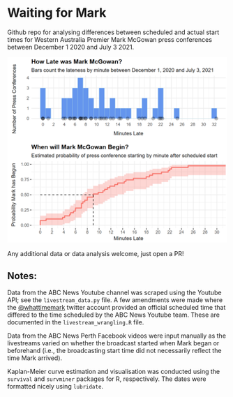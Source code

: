 # Waiting for Mark

Github repo for analysing differences between scheduled and actual start times for Western Australia Premier Mark McGowan press conferences between December 1 2020 and July 3 2021.

![Plot of Mark McGowan Press Conference Lateness. Median wait time of 9 minutes plus or minus 5.9 median average deviation](https://raw.githubusercontent.com/awhug/Waiting_for_Mark/main/analysis/lateness_plots.png)

Any additional data or data analysis welcome, just open a PR!

## Notes:

Data from the ABC News Youtube channel was scraped using the Youtube API; see the `livestream_data.py` file. A few amendments were made where the [@whattimemark](https://twitter.com/WhatTimeMark) twitter account provided an official scheduled time that differed to the time scheduled by the ABC News Youtube team. These are documented in the `livestream_wrangling.R` file.

Data from the ABC News Perth Facebook videos were input manually as the livestreams varied on whether the broadcast started when Mark began or beforehand (i.e., the broadcasting start time did not necessarily reflect the time Mark arrived).

Kaplan-Meier curve estimation and visualisation was conducted using the `survival` and `survminer` packages for R, respectively. The dates were formatted nicely using `lubridate`.

